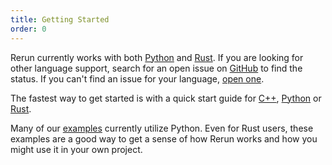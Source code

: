 ```yaml
---
title: Getting Started
order: 0
---
```


Rerun currently works with both [Python](getting-started/logging-python.md) and [Rust](getting-started/logging-rust.md).
If you are looking for other language support, search for an open issue on [GitHub](https://github.com/rerun-io/rerun/issues) to find the status. If you can't find an issue for your language, [open one](https://github.com/rerun-io/rerun/issues/new/choose).

The fastest way to get started is with a quick start guide for [C++](getting-started/cpp.md), [Python](getting-started/python.md) or [Rust](getting-started/rust.md).

Many of our [examples](/examples) currently utilize Python. Even for
Rust users, these examples are a good way to get a sense of how Rerun works and how you might use it in your own
project.
